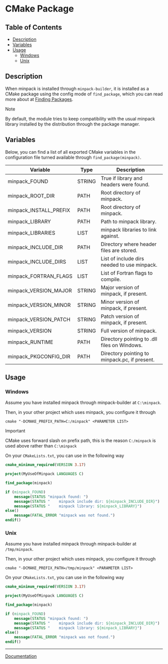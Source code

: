 # CMake Package

## Table of Contents
* [Description](#description)
* [Variables](#variables)
* [Usage](#usage)
    * [Windows](#windows)
    * [Unix](#unix)

## Description

When minpack is installed through ```minpack-builder```, it is installed as a CMake package using the config mode of ``find_package``, which you can read more about at [Finding Packages](https://cmake.org/cmake/help/book/mastering-cmake/chapter/Finding%20Packages.html).

> [!NOTE]
> 
> By default, the module tries to keep compatibility with the usual minpack library installed by the distribution through the package manager.

## Variables

Below, you can find a list of all exported CMake variables in the configuration file turned available through ```find_package(minpack)```.

| Variable | Type | Description |
|----------|------|-------------|
| minpack_FOUND | STRING | True if library and headers were found. |
| minpack_ROOT_DIR | PATH | Root directory of minpack. |
| minpack_INSTALL_PREFIX | PATH | Root directory of minpack. |
| minpack_LIBRARY | PATH | Path to minpack library. |
| minpack_LIBRARIES | LIST | minpack libraries to link against. |
| minpack_INCLUDE_DIR | PATH | Directory where header files are stored. |
| minpack_INCLUDE_DIRS | LIST | List of include dirs needed to use minpack. |
| minpack_FORTRAN_FLAGS | LIST | List of Fortran flags to compile. |
| minpack_VERSION_MAJOR | STRING | Major version of minpack, if present. |
| minpack_VERSION_MINOR | STRING | Minor version of minpack, if present. |
| minpack_VERSION_PATCH | STRING | Patch version of minpack, if present. |
| minpack_VERSION | STRING | Full version of minpack. |
| minpack_RUNTIME | PATH | Directory pointing to .dll files on Windows. |
| minpack_PKGCONFIG_DIR | PATH | Directory pointing to minpack.pc, if present. |

## Usage

### Windows

Assume you have installed minpack through minpack-builder at ```C:\minpack```.

Then, in your other project which uses minpack, you configure it through

```
cmake "-DCMAKE_PREFIX_PATH=C:/minpack" <PARAMETER LIST>
```

> [!IMPORTANT]
> 
> CMake uses forward slash on prefix path, this is the reason ```C:/minpack``` is used above rather than ```C:\minpack```

On your ```CMakeLists.txt```, you can use in the following way

```cmake
cmake_minimum_required(VERSION 3.17)

project(MyUseOfMinpack LANGUAGES C)

find_package(minpack)

if (minpack_FOUND)
    message(STATUS "minpack found: ")
    message(STATUS "    minpack include dir: ${minpack_INCLUDE_DIR}")
    message(STATUS "    minpack library: ${minpack_LIBRARY}")
else()
    message(FATAL_ERROR "minpack was not found.")
endif()
``` 

### Unix
Assume you have installed minpack through minpack-builder at ```/tmp/minpack```.

Then, in your other project which uses minpack, you configure it through

```
cmake "-DCMAKE_PREFIX_PATH=/tmp/minpack" <PARAMETER LIST>
```

On your ```CMakeLists.txt```, you can use in the following way

```cmake
cmake_minimum_required(VERSION 3.17)

project(MyUseOfMinpack LANGUAGES C)

find_package(minpack)

if (minpack_FOUND)
    message(STATUS "minpack found: ")
    message(STATUS "    minpack include dir: ${minpack_INCLUDE_DIR}")
    message(STATUS "    minpack library: ${minpack_LIBRARY}")
else()
    message(FATAL_ERROR "minpack was not found.")
endif()
``` 

---
[Documentation](README.md)